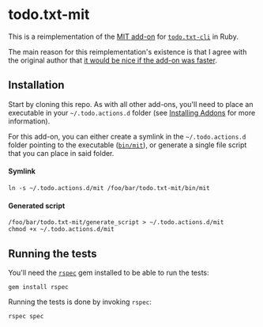 # todo.txt-mit

This is a reimplementation of the [MIT add-on](https://github.com/codybuell/mit) for [`todo.txt-cli`](https://github.com/ginatrapani/todo.txt-cli/) in Ruby.

The main reason for this reimplementation's existence is that I agree with the original author that [it would be nice if the add-on was faster](https://github.com/codybuell/mit/blob/d4fbdd203f04098ff8cfcd39a6fa8bb3226b6b03/mit#L49).

## Installation

Start by cloning this repo.
As with all other add-ons, you'll need to place an executable in your `~/.todo.actions.d` folder (see [Installing Addons](https://github.com/ginatrapani/todo.txt-cli/wiki/Creating-and-Installing-Add-ons) for more information).

For this add-on, you can either create a symlink in the `~/.todo.actions.d` folder pointing to the executable ([`bin/mit`](bin/mit)), or generate a single file script that you can place in said folder.

#### Symlink

```plain
ln -s ~/.todo.actions.d/mit /foo/bar/todo.txt-mit/bin/mit
```

#### Generated script

```plain
/foo/bar/todo.txt-mit/generate_script > ~/.todo.actions.d/mit
chmod +x ~/.todo.actions.d/mit
```

## Running the tests

You'll need the [`rspec`](https://github.com/rspec/rspec) gem installed to be able to run the tests:

```
gem install rspec
```

Running the tests is done by invoking `rspec`:

```
rspec spec
```
